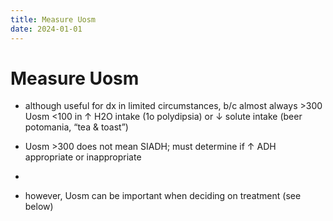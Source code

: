```yaml
---
title: Measure Uosm
date: 2024-01-01
---
```

# Measure Uosm

* although useful for dx in limited circumstances, b/c almost always >300
Uosm <100 in ↑ H2O intake (1o polydipsia) or ↓ solute intake (beer potomania, “tea & toast”)

* Uosm >300 does not mean SIADH; must determine if ↑ ADH appropriate or inappropriate
* 
* however, Uosm can be important when deciding on treatment (see below)
